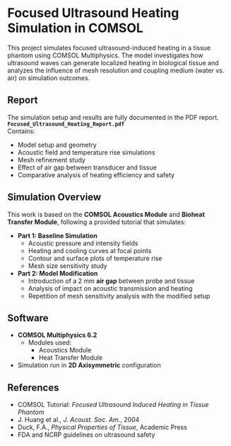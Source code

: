 # Focused Ultrasound Heating Simulation in COMSOL

This project simulates focused ultrasound-induced heating in a tissue phantom using COMSOL Multiphysics. The model investigates how ultrasound waves can generate localized heating in biological tissue and analyzes the influence of mesh resolution and coupling medium (water vs. air) on simulation outcomes.

## Report
The simulation setup and results are fully documented in the PDF report.  
**`Focused_Ultrasound_Heating_Report.pdf`**  
Contains:
- Model setup and geometry
- Acoustic field and temperature rise simulations
- Mesh refinement study
- Effect of air gap between transducer and tissue
- Comparative analysis of heating efficiency and safety

## Simulation Overview

This work is based on the **COMSOL Acoustics Module** and **Bioheat Transfer Module**, following a provided tutorial that simulates:
- **Part 1: Baseline Simulation**
  - Acoustic pressure and intensity fields
  - Heating and cooling curves at focal points
  - Contour and surface plots of temperature rise
  - Mesh size sensitivity study
- **Part 2: Model Modification**
  - Introduction of a 2 mm **air gap** between probe and tissue
  - Analysis of impact on acoustic transmission and heating
  - Repetition of mesh sensitivity analysis with the modified setup

## Software

- **COMSOL Multiphysics 6.2**
  - Modules used:
    - Acoustics Module
    - Heat Transfer Module
- Simulation run in **2D Axisymmetric** configuration

## References

- COMSOL Tutorial: *Focused Ultrasound Induced Heating in Tissue Phantom*
- J. Huang et al., *J. Acoust. Soc. Am.*, 2004
- Duck, F.A., *Physical Properties of Tissue*, Academic Press
- FDA and NCRP guidelines on ultrasound safety
